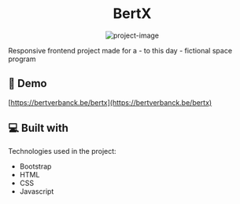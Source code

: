 <h1 align="center" id="title">BertX</h1>

<p align="center"><img src="https://bertverbanck.be/img/projects/bertx.png" alt="project-image"></p>

<p id="description">Responsive frontend project made for a - to this day - fictional space program</p>

<h2>🚀 Demo</h2>

[https://bertverbanck.be/bertx](https://bertverbanck.be/bertx)

<h2>💻 Built with</h2>

Technologies used in the project:

*   Bootstrap
*   HTML
*   CSS
*   Javascript
